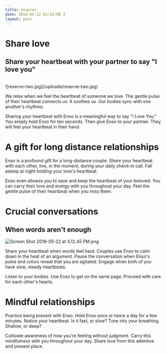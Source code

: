 ```yaml
---
title: couples
date: 2018-05-22 01:54:00 Z
layout: post
---
```


# Share love

## Share your heartbeat with your partner to say "I love you"

<br>
![reserve-two.jpg](/uploads/reserve-two.jpg)

We relax when we feel the heartbeat of someone we love. The gentle pulse of their heartbeat connects us. It soothes us. Our bodies sync with one another's rhythms. 

Sharing your heartbeat with Enso is a meaningful way to say "I Love You."  You simply hold Enso for ten seconds. Then give Enso to your partner. They will feel your heartbeat in their hand. 

# A gift for long distance relationships

Enso is a profound gift for a long-distance couple. Share your heartbeat with each other, live, in the moment, during your daily check-in call. Fall asleep at night holding your love's heartbeat.

Enso even allowss you to save and keep the heartbeat of your beloved. You can carry their love and energy with you throughout your day. Feel the gentle pulse of their heartbeat when you miss them. 
<br>

# Crucial conversations
## When words aren't enough

![Screen Shot 2018-05-22 at 4.12.45 PM.png](/uploads/Screen%20Shot%202018-05-22%20at%204.12.45%20PM.png)

Share your heartbeat when words feel hard. Couples use Enso to calm down in the heat of an argument. Pause the conversation when Enso's pulse and colors reveal that you are agitated. Engage when both of you have slow, steady heartbeats. 

Listen to your bodies. Use Enso to get on the same page. Proceed with care for each other's hearts.

# Mindful relationships

Practice being present with Enso. Hold Enso once or twice a day for a few minutes. Notice your heartbeat. Is it fast, or slow? Tune into your breathing. Shallow, or deep?

Cultivate awareness of how you're feeling without judgment. Carry this mindfulness with you throughout your day. Share love from this attentive and present place.